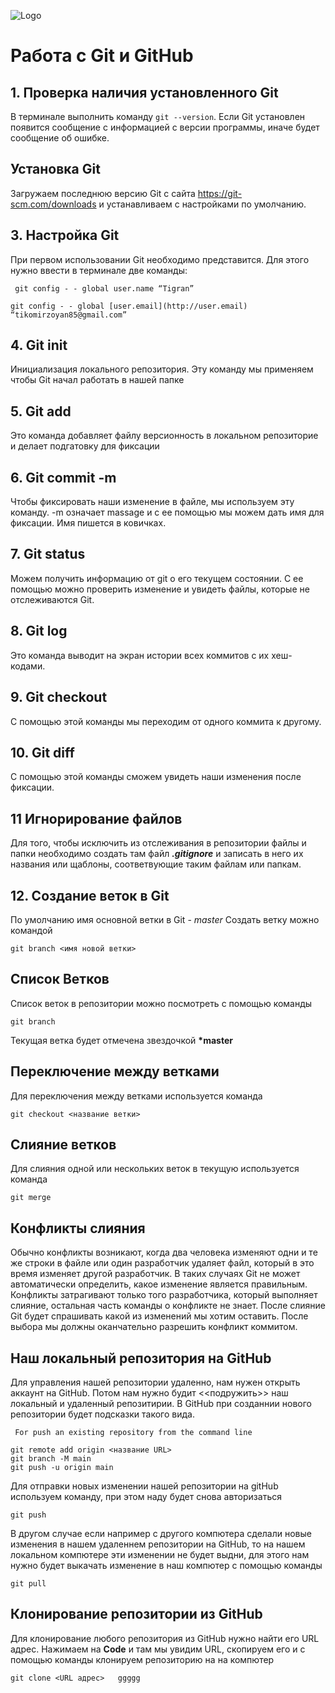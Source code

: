 ![Logo](Gitlogo.jpg)
# Работа с Git и GitHub

## 1. Проверка наличия установленного Git 
В терминале выполнить команду  `git --version`.  Если Git установлен появится сообщение с информацией с версии программы, иначе будет сообщение об ошибке. 

## Установка Git 
Загружаем последнюю версию Git с сайта https://git-scm.com/downloads и устанавливаем с настройками по умолчанию.

## 3. Настройка Git

При первом использовании Git необходимо представится. Для этого нужно ввести в терминале две команды: 
```
 git config - - global user.name “Tigran”

git config - - global [user.email](http://user.email) “tikomirzoyan85@gmail.com” 
```

## 4. Git init 
 Инициализация локального репозитория. Эту команду мы применяем чтобы  Git  начал работать в нашей папке

 ## 5. Git add 
 Это команда добавляет файлу версионность  в локальном репозиторие и делает подгатовку для фиксации

 ## 6. Git commit -m 
  Чтобы фиксировать наши изменение в файле, мы используем эту команду. -m означает massage и с ее помощью мы можем дать имя для фиксации.  Имя пишется в ковичках.

  ## 7. Git status 
   Можем получить информацию от git о его текущем состоянии. С ее помощью можно проверить  изменение и увидеть файлы, которые не отслеживаются Git.

  ## 8. Git log 
   Это команда выводит на экран истории всех коммитов с их хеш-кодами.

   ## 9. Git checkout
   С помощью этой команды мы переходим от одного коммита к другому.

   ## 10. Git diff
   С помощью этой команды сможем увидеть наши изменения после фиксации.

   ## 11 Игнорирование файлов
   Для того, чтобы исключить из отслеживания в репозитории файлы и папки необходимо создать там файл ***.gitignore*** и записать в него их названия или щаблоны, соответвующие таким файлам или папкам.

## 12. Создание веток в Git
По умолчанию имя основной ветки в Git - *master*
Создать ветку можно командой
```
git branch <имя новой ветки>
```
## Список Ветков
Список веток в репозитории можно посмотреть с помощью команды
```
git branch
```
Текущая ветка будет отмечена звездочкой **\*master**

## Переключение между ветками
Для переключения между ветками используется команда
```
git checkout <название ветки>
```

## Слияние ветков
Для слияния одной или нескольких веток в текущую используется команда 
```
git merge 
```

## Конфликты слияния
Обычно конфликты возникают, когда два человека изменяют одни и те же строки в файле или один разработчик удаляет файл, который в это время изменяет другой разработчик. В таких случаях Git не может автоматически определить, какое изменение является правильным. Конфликты затрагивают только того разработчика, который выполняет слияние, остальная часть команды о конфликте не знает. После слияние Git будет спрашивать какой из изменений мы хотим оставить. После выбора мы должны оканчательно разрешить конфликт коммитом.


## Наш локальный репозитория на GitHub

Для управления нашей репозитории удаленно, нам нужен открыть аккаунт на GitHub. Потом нам нужно будит <<подружить>> наш локальный и удаленный репозитирии. В GitHub при созданнии нового репозитории будет подсказки такого вида.
```
 For push an existing repository from the command line

git remote add origin <название URL>
git branch -M main
git push -u origin main
```
Для отправки новых изменении нашей репозитории на gitHub используем команду, при этом наду будет снова авторизаться
```
git push
```
В другом случае если например с другого компютера сделали новые изменения в нашем удаленнем репозитории на GitHub, то на нашем локальном компютере эти изменении не будет выдни, для этого нам нужно будет выкачать изменение в наш компютер с помощью команды
```
git pull
```

## Клонирование репозитории из GitHub

Для клонирование любого репозитория из GitHub нужно найти его URL адрес. Нажимаем на   **Code** и там мы увидим URL, скопируем его и с помощью команды клонируем репозиторию на на компютер
```
git clone <URL адрес>   ggggg
```